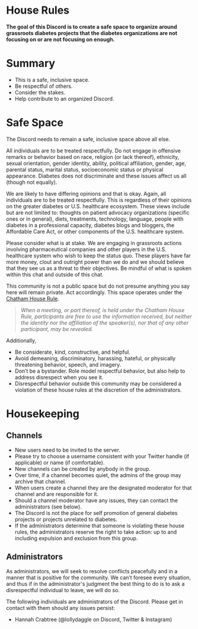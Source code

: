 # House Rules
**The goal of this Discord is to create a safe space to organize around grassroots diabetes projects that the diabetes organizations are not focusing on or are not focusing on enough.**

# Summary

- This is a safe, inclusive space.
- Be respectful of others.
- Consider the stakes.
- Help contribute to an organized Discord.

# Safe Space
The Discord needs to remain a safe, inclusive space above all else.

All individuals are to be treated respectfully. Do not engage in offensive remarks or behavior based on race, religion (or lack thereof), ethnicity, sexual orientation, gender identity, ability, political affiliation, gender, age, parental status, marital status, socioeconomic status or physical appearance. Diabetes does not discriminate and these issues affect us all (though not equally).

We are likely to have differing opinions and that is okay. Again, all individuals are to be treated respectfully. This is regardless of their opinions on the greater diabetes or U.S. healthcare ecosystem. These views include but are not limited to: thoughts on patient advocacy organizations (specific ones or in general), diets, treatments, technology, language, people with diabetes in a professional capacity, diabetes blogs and bloggers, the Affordable Care Act, or other components of the U.S. healthcare system.

Please consider what is at stake. We are engaging in grassroots actions involving pharmaceutical companies and other players in the U.S. healthcare system who wish to keep the status quo. These players have far more money, clout and outright power than we do and we should believe that they see us as a threat to their objectives. Be mindful of what is spoken within this chat and outside of this chat.

This community is not a public space but do not presume anything you say here will remain private. Act accordingly. This space operates under the [Chatham House Rule](https://www.chathamhouse.org/about/chatham-house-rule).

> *When a meeting, or part thereof, is held under the Chatham House Rule, participants are free to use the information received, but
> neither the identity nor the affiliation of the speaker(s), nor that
> of any other participant, may be revealed.*

Additionally,
- Be considerate, kind, constructive, and helpful.
- Avoid demeaning, discriminatory, harassing, hateful, or physically threatening behavior, speech, and imagery.
- Don’t be a bystander. Role model respectful behavior, but also help to address disrespect when you see it.
- Disrespectful behavior outside this community may be considered a violation of these house rules at the discretion of the administrators.

# Housekeeping
## Channels
- New users need to be invited to the server. 
- Please try to choose a username consistent with your Twitter handle (if applicable) or name (if comfortable).
- New channels can be created by anybody in the group.
- Over time, if a channel becomes quiet, the admins of the group may archive that channel.
- When users create a channel they are the designated moderator for that channel and are responsible for it.
- Should a channel moderator have any issues, they can contact the administrators (see below).
- The Discord is not the place for self promotion of general diabetes projects or projects unrelated to diabetes.
- If the administrators determine that someone is violating these house rules, the administrators reserve the right to take action: up to and including expulsion and exclusion from this group.

## Administrators
As administrators, we will seek to resolve conflicts peacefully and in a manner that is positive for the community. We can’t foresee every situation, and thus if in the administrator's judgment the best thing to do is to ask a disrespectful individual to leave, we will do so.

The following individuals are administrators of the Discord. Please get in contact with them should any issues persist:
- Hannah Crabtree (@lollydaggle on Discord, Twitter & Instagram)
